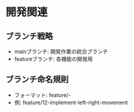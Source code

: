 # 開発関連
## ブランチ戦略
- mainブランチ: 開発作業の統合ブランチ
- featureブランチ: 各機能の開発用
## ブランチ命名規則
- フォーマット: feature/<issue-number>-<short-description>
- 例: feature/12-implement-left-right-movement